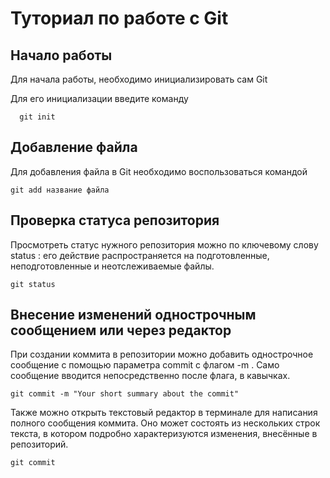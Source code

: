 # Туториал по работе с Git

## Начало работы

Для начала работы, необходимо инициализировать сам Git

Для его инициализации введите команду 

```
  git init
```

## Добавление файла

Для добавления файла в Git необходимо воспользоваться командой 

```
git add название файла
```

## Проверка статуса репозитория

Просмотреть статус нужного репозитория можно по ключевому слову status : его действие распространяется на подготовленные, неподготовленные и неотслеживаемые файлы.

```
git status
```

## Внесение изменений однострочным сообщением или через редактор

При создании коммита в репозитории можно добавить однострочное сообщение с помощью
параметра commit с флагом -m . Само сообщение вводится непосредственно после флага, в
кавычках.

```
git commit -m "Your short summary about the commit"
```

Также можно открыть текстовый редактор в терминале для написания полного сообщения
коммита. Оно может состоять из нескольких строк текста, в котором подробно характеризуются
изменения, внесённые в репозиторий.

```
git commit
```